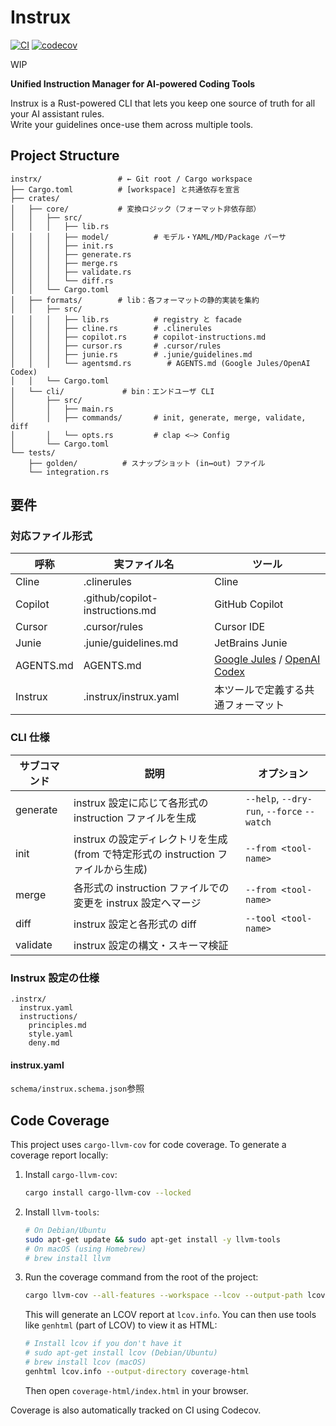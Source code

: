 # Instrux

[![CI](https://github.com/epli2/instrux/actions/workflows/rust.yml/badge.svg)](https://github.com/epli2/instrux/actions/workflows/rust.yml)
[![codecov](https://codecov.io/gh/epli2/instrux/branch/main/graph/badge.svg?token=YOUR_CODECOV_TOKEN_HERE)](https://codecov.io/gh/epli2/instrux)
<!-- TODO: Replace YOUR_CODECOV_TOKEN_HERE with the actual token if needed, or remove if public repo and token is not strictly necessary -->

WIP

**Unified Instruction Manager for AI-powered Coding Tools**

Instrux is a Rust-powered CLI that lets you keep one source of truth for all your AI assistant rules.  
Write your guidelines once-use them across multiple tools.

## Project Structure

```
instrx/                 # ← Git root / Cargo workspace
├── Cargo.toml          # [workspace] と共通依存を宣言
├── crates/
│   ├── core/           # 変換ロジック（フォーマット非依存部）
│   │   ├── src/
│   │   │   ├── lib.rs
│   │   │   ├── model/          # モデル・YAML/MD/Package パーサ
│   │   │   ├── init.rs
│   │   │   ├── generate.rs
│   │   │   ├── merge.rs
│   │   │   ├── validate.rs
│   │   │   └── diff.rs
│   │   └── Cargo.toml
│   ├── formats/        # lib：各フォーマットの静的実装を集約
│   │   ├── src/
│   │   │   ├── lib.rs          # registry と facade
│   │   │   ├── cline.rs        # .clinerules
│   │   │   ├── copilot.rs      # copilot-instructions.md
│   │   │   ├── cursor.rs       # .cursor/rules
│   │   │   ├── junie.rs        # .junie/guidelines.md
│   │   │   └── agentsmd.rs        # AGENTS.md (Google Jules/OpenAI Codex)
│   │   └── Cargo.toml
│   └── cli/             # bin：エンドユーザ CLI
│       ├── src/
│       │   ├── main.rs
│       │   ├── commands/       # init, generate, merge, validate, diff
│       │   └── opts.rs         # clap <–> Config
│       └── Cargo.toml
└── tests/
    ├── golden/          # スナップショット (in↔out) ファイル
    └── integration.rs
```

## 要件

### 対応ファイル形式

| 呼称      | 実ファイル名                    | ツール                                                                                                                                                                                                   |
| --------- | ------------------------------- | -------------------------------------------------------------------------------------------------------------------------------------------------------------------------------------------------------- |
| Cline     | .clinerules                     | Cline                                                                                                                                                                                                    |
| Copilot   | .github/copilot-instructions.md | GitHub Copilot                                                                                                                                                                                           |
| Cursor    | .cursor/rules                   | Cursor IDE                                                                                                                                                                                               |
| Junie     | .junie/guidelines.md            | JetBrains Junie                                                                                                                                                                                          |
| AGENTS.md | AGENTS.md                       | [Google Jules](https://jules.google/docs/#include-agentsmd-file) / [OpenAI Codex](https://github.com/openai/codex/blob/b73426c1c40187ca13c74c03912a681072c2884f/codex-cli/src/utils/config.ts#L229-L233) |
| Instrux   | .instrux/instrux.yaml           | 本ツールで定義する共通フォーマット                                                                                                                                                                       |

### CLI 仕様

| サブコマンド | 説明                                                                             | オプション                                 |
| ------------ | -------------------------------------------------------------------------------- | ------------------------------------------ |
| generate     | instrux 設定に応じて各形式の instruction ファイルを生成                          | `--help`, `--dry-run`, `--force` `--watch` |
| init         | instrux の設定ディレクトリを生成(from で特定形式の instruction ファイルから生成) | `--from <tool-name>`                       |
| merge        | 各形式の instruction ファイルでの変更を instrux 設定へマージ                     | `--from <tool-name>`                       |
| diff         | instrux 設定と各形式の diff                                                      | `--tool <tool-name>`                       |
| validate     | instrux 設定の構文・スキーマ検証                                                 |                                            |

### Instrux 設定の仕様

```
.instrx/
  instrux.yaml
  instructions/
    principles.md
    style.yaml
    deny.md
```

#### instrux.yaml

`schema/instrux.schema.json`参照

## Code Coverage

This project uses `cargo-llvm-cov` for code coverage. To generate a coverage report locally:

1. Install `cargo-llvm-cov`:
   ```bash
   cargo install cargo-llvm-cov --locked
   ```
2. Install `llvm-tools`:
   ```bash
   # On Debian/Ubuntu
   sudo apt-get update && sudo apt-get install -y llvm-tools
   # On macOS (using Homebrew)
   # brew install llvm
   ```
3. Run the coverage command from the root of the project:
   ```bash
   cargo llvm-cov --all-features --workspace --lcov --output-path lcov.info
   ```
   This will generate an LCOV report at `lcov.info`. You can then use tools like `genhtml` (part of LCOV) to view it as HTML:
   ```bash
   # Install lcov if you don't have it
   # sudo apt-get install lcov (Debian/Ubuntu)
   # brew install lcov (macOS)
   genhtml lcov.info --output-directory coverage-html
   ```
   Then open `coverage-html/index.html` in your browser.

Coverage is also automatically tracked on CI using Codecov.
